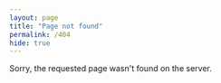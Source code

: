 ```yaml
---
layout: page
title: "Page not found"
permalink: /404
hide: true
---
```

Sorry, the requested page wasn't found on the server.
